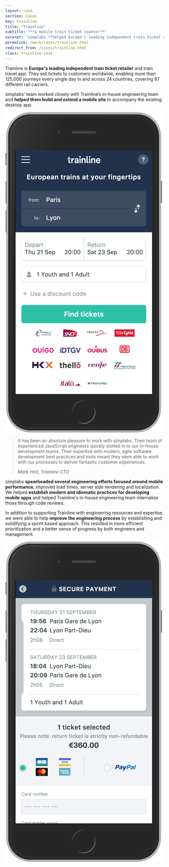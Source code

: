 ```yaml
---
layout: case
section: Cases
key: trainline
title: "Trainline"
subtitle: "**a mobile train ticket counter**"
excerpt: "simplabs **helped Europe's leading independent train ticket retailer build their mobile web site** using Ember.js. We worked closely with trainline's in-house engineering team, helping to establish best practices and a smooth process."
permalink: /work/cases/trainline.html
redirect_from: /cases/trainline.html
class: trainline-case
---
```


<div class="content-section intro">
  <div class="container">
    <div class="row">
      <div class="col-12 col-sm-6 offset-sm-1 order-sm-2 d-flex flex-column justify-content-center">
        <p>Trainline is <strong>Europe's leading independent train ticket retailer</strong> and train travel app. They sell tickets to customers worldwide, enabling more than 125,000 journeys every single day in and across 24 countries, covering 87 different rail carriers.</p>
        <p>simplabs' team worked closely with Trainline’s in-house engineering team and <strong>helped them build and extend a mobile site</strong> to accompany the existing desktop app.</p>
      </div>
      <div class="col-10 col-sm-4 offset-1 order-sm-1 d-flex align-items-center justify-content-center">
        <img src="/images/cases/trainline/mobile.png" class="img-fluid" alt="Mobile">
      </div>
    </div>
  </div>
</div>

<div class="content-section quote highlight">
  <div class="container">
    <div class="row">
      <div class="col">
        <blockquote>
          <p>It has been an absolute pleasure to work with simplabs. Their team of experienced JavaScript engineers quickly slotted in to our in-house development teams. Their expertise with modern, agile software development best practices and tools meant they were able to work with our processes to deliver fantastic customer experiences.</p>
          <footer><cite>Mark Holt, Trainline CTO</cite></footer>
        </blockquote>
      </div>
    </div>
  </div>
</div>

<div class="content-section outro">
  <div class="container">
    <div class="row">
      <div class="col-12 col-sm-6 d-flex flex-column justify-content-center">
        <p>simplabs <strong>spearheaded several engineering efforts focused around mobile performance</strong>, improved load times, server side rendering and localization. We helped <strong>establish modern and idiomatic practices for developing mobile apps</strong> and helped Trainline's in-house engineering team internalize those through code reviews.</p>
        <p>In addition to supporting Trainline with engineering resources and expertise, we were able to help <strong>improve the engineering process</strong> by establishing and solidifying a sprint based approach. This resulted in more efficient prioritization and a better sense of progress by both engineers and management.</p>
      </div>
      <div class="col-10 col-sm-4 offset-1 d-flex align-items-center justify-content-center">
        <img src="/images/cases/trainline/mobile-payment.png" class="img-fluid" alt="Mobile Payment">
      </div>
    </div>
  </div>
</div>